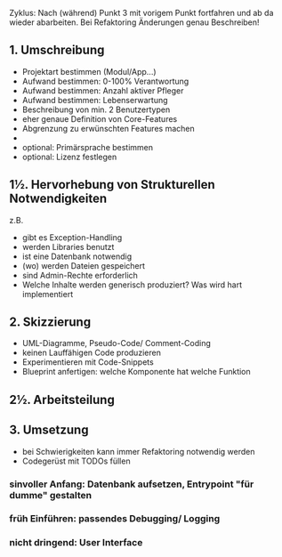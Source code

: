 Zyklus:
Nach (während) Punkt 3 mit vorigem Punkt fortfahren und ab da wieder abarbeiten. Bei Refaktoring Änderungen genau Beschreiben!


## 1. Umschreibung
 - Projektart bestimmen (Modul/App...)
 - Aufwand bestimmen: 0-100% Verantwortung
 - Aufwand bestimmen: Anzahl aktiver Pfleger
 - Aufwand bestimmen: Lebenserwartung
 - Beschreibung von min. 2 Benutzertypen
 - eher genaue Definition von Core-Features
 - Abgrenzung zu erwünschten Features machen
 - 
 - optional: Primärsprache bestimmen
 - optional: Lizenz festlegen

## 1½. Hervorhebung von Strukturellen Notwendigkeiten
z.B.
 - gibt es Exception-Handling
 - werden Libraries benutzt
 - ist eine Datenbank notwendig
 - (wo) werden Dateien gespeichert
 - sind Admin-Rechte erforderlich
 - Welche Inhalte werden generisch produziert? Was wird hart implementiert

## 2. Skizzierung
 - UML-Diagramme, Pseudo-Code/ Comment-Coding
 - keinen Lauffähigen Code produzieren
 - Experimentieren mit Code-Snippets
 - Blueprint anfertigen: welche Komponente hat welche Funktion

## 2½. Arbeitsteilung

## 3. Umsetzung
 - bei Schwierigkeiten kann immer Refaktoring notwendig werden
 - Codegerüst mit TODOs füllen
### sinvoller Anfang: Datenbank aufsetzen, Entrypoint "für dumme" gestalten
### früh Einführen: passendes Debugging/ Logging
### nicht dringend: User Interface
